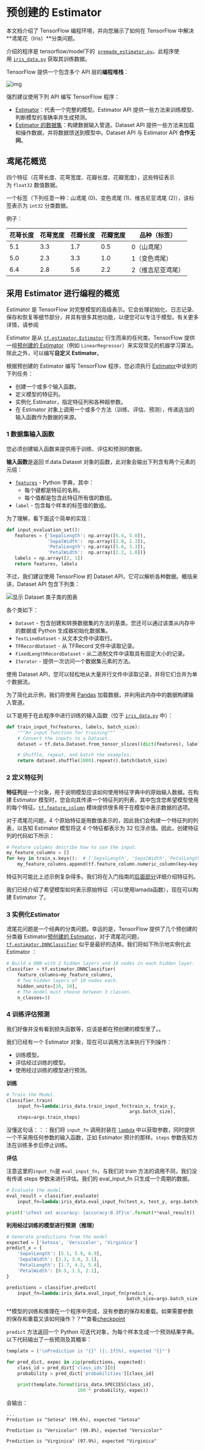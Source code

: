 # 预创建的 Estimator

本文档介绍了 TensorFlow 编程环境，并向您展示了如何在 TensorFlow 中解决**鸢尾花（Iris）**分类问题。 

介绍的程序是 tensorflow/model下的  [`premade_estimator.py`](https://github.com/tensorflow/models/blob/master/samples/core/get_started/premade_estimator.py)。此程序使用 [`iris_data.py`](https://github.com/tensorflow/models/blob/master/samples/core/get_started/iris_data.py) 获取其训练数据。 

TensorFlow 提供一个包含多个 API 层的**编程堆栈**：

![img](assets/tensorflow_programming_environment.png)

强烈建议使用下列 API 编写 TensorFlow 程序：

+ [Estimator](https://tensorflow.google.cn/guide/estimators)：代表一个完整的模型。Estimator API 提供一些方法来训练模型、判断模型的准确率并生成预测。
+ [Estimator 的数据集](https://tensorflow.google.cn/guide/datasets_for_estimators)：构建数据输入管道。Dataset API 提供一些方法来加载和操作数据，并将数据馈送到模型中。Dataset API 与 Estimator API **合作无间**。

## 鸢尾花概览

四个特征（花萼长度、花萼宽度、花瓣长度、花瓣宽度），这些特征表示为 `float32` 数值数据。 

一个标签（下列任意一种：山鸢尾 (0)、变色鸢尾 (1)、维吉尼亚鸢尾 (2)），该标签表示为 `int32` 分类数据。

例子： 

| 花萼长度 | 花萼宽度 | 花瓣长度 | 花瓣宽度 | 品种（标签）      |
| -------- | -------- | -------- | -------- | ----------------- |
| 5.1      | 3.3      | 1.7      | 0.5      | 0（山鸢尾）       |
| 5.0      | 2.3      | 3.3      | 1.0      | 1（变色鸢尾）     |
| 6.4      | 2.8      | 5.6      | 2.2      | 2（维吉尼亚鸢尾） |

## 采用 Estimator 进行编程的概览

Estimator 是 TensorFlow 对完整模型的高级表示。它会处理初始化、日志记录、保存和恢复等细节部分，并具有很多其他功能，以便您可以专注于模型。有关更多详情，请参阅

Estimator 是从 [`tf.estimator.Estimator`](https://tensorflow.google.cn/api_docs/python/tf/estimator/Estimator) 衍生而来的任何类。TensorFlow 提供一组[预创建的 Estimator](https://tensorflow.google.cn/api_docs/python/tf/estimator)（例如 `LinearRegressor`）来实现常见的机器学习算法。除此之外，可以编写**自定义 Estimator**。

根据预创建的 Estimator 编写 TensorFlow 程序，您必须执行 [Estimator](estimator)中谈到的下列任务：

+ 创建一个或多个输入函数。
+ 定义模型的特征列。
+ 实例化 Estimator，指定特征列和各种超参数。
+ 在 Estimator 对象上调用一个或多个方法（训练、评估、预测），传递适当的输入函数作为数据的来源。

### 1 数据集输入函数

您必须创建输入函数来提供用于训练、评估和预测的数据。 

**输入函数**是返回 tf.data.Dataset 对象的函数，此对象会输出下列含有两个元素的元组：

+ [`features`](https://developers.google.cn/machine-learning/glossary/#feature) - Python 字典，其中： 
  + 每个键都是特征的名称。
  + 每个值都是包含此特征所有值的数组。
+ `label` - 包含每个样本的标签值的数组。

为了理解，看下面这个简单的实现：

 ```python
def input_evaluation_set():
    features = {'SepalLength': np.array([6.4, 5.0]),
                'SepalWidth':  np.array([2.8, 2.3]),
                'PetalLength': np.array([5.6, 3.3]),
                'PetalWidth':  np.array([2.2, 1.0])}
    labels = np.array([2, 1])
    return features, labels
 ```

不过，我们建议使用 TensorFlow 的 Dataset API，它可以解析各种数据。概括来讲，Dataset API 包含下列类：

![显示 Dataset 类子类的图表](assets/dataset_classes.png)

各个类如下：

+ `Dataset` - 包含创建和转换数据集的方法的基类。您还可以通过该类从内存中的数据或 Python 生成器初始化数据集。
+ `TextLineDataset` - 从文本文件中读取行。
+ `TFRecordDataset` - 从 TFRecord 文件中读取记录。
+ `FixedLengthRecordDataset` - 从二进制文件中读取具有固定大小的记录。
+ `Iterator` - 提供一次访问一个数据集元素的方法。

使用 Dataset API，您可以轻松地从大量并行文件中读取记录，并将它们合并为单个数据流。 

为了简化此示例，我们将使用 [Pandas](https://pandas.pydata.org/) 加载数据，并利用此内存中的数据构建输入管道。 

以下是用于在此程序中进行训练的输入函数（位于 [`iris_data.py`](https://github.com/tensorflow/models/blob/master/samples/core/get_started/iris_data.py) 中）：

```python
def train_input_fn(features, labels, batch_size):
    """An input function for training"""
    # Convert the inputs to a Dataset.
    dataset = tf.data.Dataset.from_tensor_slices((dict(features), labels))

    # Shuffle, repeat, and batch the examples.
    return dataset.shuffle(1000).repeat().batch(batch_size)
```



### 2 定义特征列

**特征列**是一个对象，用于说明模型应该如何使用特征字典中的原始输入数据。在构建 Estimator 模型时，您会向其传递一个特征列的列表，其中包含您希望模型使用的每个特征。[`tf.feature_column`](https://tensorflow.google.cn/api_docs/python/tf/feature_column) 模块提供很多用于在模型中表示数据的选项。 

对于鸢尾花问题，4 个原始特征是用数值表示的，因此我们会构建一个特征列的列表，以告知 Estimator 模型将这 4 个特征都表示为 32 位浮点值。因此，创建特征列的代码如下所示： 

```python
# Feature columns describe how to use the input.
my_feature_columns = []
for key in train_x.keys():  # ['SepalLength', 'SepalWidth','PetalLength', 'PetalWidth']
    my_feature_columns.append(tf.feature_column.numeric_column(key=key))
```

特征列可能比上述示例复杂得多。我们将在入门指南的[后面部分](https://tensorflow.google.cn/guide/feature_columns)详细介绍特征列。

我们已经介绍了希望模型如何表示原始特征（可以使用lamada函数），现在可以构建 Estimator 了。

### 3 实例化Estimator

鸢尾花问题是一个经典的分类问题。幸运的是，TensorFlow 提供了几个预创建的分类器 Estimator[预创建的 Estimator](https://tensorflow.google.cn/api_docs/python/tf/estimator)，对于鸢尾花问题，[`tf.estimator.DNNClassifier`](https://tensorflow.google.cn/api_docs/python/tf/estimator/DNNClassifier) 似乎是最好的选择。我们将如下所示地实例化此 Estimator ：

```python
# Build a DNN with 2 hidden layers and 10 nodes in each hidden layer.
classifier = tf.estimator.DNNClassifier(
    feature_columns=my_feature_columns,
    # Two hidden layers of 10 nodes each.
    hidden_units=[10, 10],
    # The model must choose between 3 classes.
    n_classes=3)
```

### 4 训练评估预测

我们好像并没有看到损失函数等，应该是都在预创建的模型里了。。

我们已经有一个 Estimator 对象，现在可以调用方法来执行下列操作：

+ 训练模型。
+ 评估经过训练的模型。
+ 使用经过训练的模型进行预测。

**训练**

```python
# Train the Model.
classifier.train(
    input_fn=lambda:iris_data.train_input_fn(train_x, train_y,
                                             args.batch_size),
    steps=args.train_steps)
```

没懂这句话：：：我们将 `input_fn` 调用封装在 [`lambda`](https://docs.python.org/3/tutorial/controlflow.html) 中以获取参数，同时提供一个不采用任何参数的输入函数，正如 Estimator 预计的那样。`steps` 参数告知方法在训练多步后停止训练。 

**评估**

注意这里的`input_fn`是 `eval_input_fn`，与我们对 train 方法的调用不同，我们没有传递 steps 参数来进行评估。我们的 eval_input_fn 只生成一个周期的数据。

```python
# Evaluate the model.
eval_result = classifier.evaluate(
    input_fn=lambda:iris_data.eval_input_fn(test_x, test_y, args.batch_size))

print('\nTest set accuracy: {accuracy:0.3f}\n'.format(**eval_result))
```

**利用经过训练的模型进行预测（推理）**

```python
# Generate predictions from the model
expected = ['Setosa', 'Versicolor', 'Virginica']
predict_x = {
    'SepalLength': [5.1, 5.9, 6.9],
    'SepalWidth': [3.3, 3.0, 3.1],
    'PetalLength': [1.7, 4.2, 5.4],
    'PetalWidth': [0.5, 1.5, 2.1],
}

predictions = classifier.predict(
    input_fn=lambda:iris_data.eval_input_fn(predict_x,
                                            batch_size=args.batch_size))
```

**模型的训练和推理在一个程序中完成，没有参数的保存和重载。如果需要参数的保存和重载又该如何操作？？**查看[checkpoint](checkpoint)

`predict` 方法返回一个 Python 可迭代对象，为每个样本生成一个预测结果字典。以下代码输出了一些预测及其概率： 

```python
template = ('\nPrediction is "{}" ({:.1f}%), expected "{}"')

for pred_dict, expec in zip(predictions, expected):
    class_id = pred_dict['class_ids'][0]
    probability = pred_dict['probabilities'][class_id]

    print(template.format(iris_data.SPECIES[class_id],
                          100 * probability, expec))
```

会输出：

```pyhton
...
Prediction is "Setosa" (99.6%), expected "Setosa"

Prediction is "Versicolor" (99.8%), expected "Versicolor"

Prediction is "Virginica" (97.9%), expected "Virginica"
```

